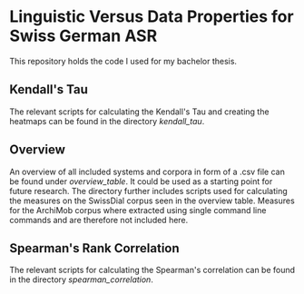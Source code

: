 # Linguistic Versus Data Properties for Swiss German ASR

This repository holds the code I used for my bachelor thesis.

## Kendall's Tau

The relevant scripts for calculating the Kendall's Tau and creating the heatmaps can be found in the directory
*kendall_tau*.

## Overview

An overview of all included systems and corpora in form of a .csv file can be found under *overview_table*. It could be
used as a starting point for future research. The directory further includes scripts used for calculating the measures
on the SwissDial corpus seen in the overview table. Measures for the ArchiMob corpus where extracted using single command
line commands and are therefore not included here.

## Spearman's Rank Correlation

The relevant scripts for calculating the Spearman's correlation can be found in the directory *spearman_correlation*.
